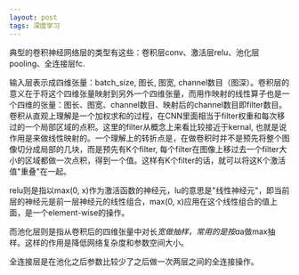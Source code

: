 ```yaml
---
layout: post
tags: 深度学习
---
```


典型的卷积神经网络层的类型有这些：卷积层conv、激活层relu、池化层pooling、全连接层fc. 

输入层表示成四维张量：batch_size, 图长, 图宽, channel数目（图深）。卷积层的意义在于将这个四维张量映射到另外一个四维张量，而用作映射的线性算子也是一个四维的张量：图长、图宽、channel数目、映射后的channel数目即filter数目。卷积从直观上理解是一个加权求和的过程，在CNN里面相当于filter权重和每次移过的一个局部区域的点积。这里的filter从概念上来看比较接近于kernal, 也就是说作用是来做线性映射的。一个理解上的转折点是，在做卷积时并不是预先将整个图像切分成局部的几块，而是预先有K个filter, 每个filter在图像上移过去一个filter大小的区域都做一次点积，得到一个值。这样有K个filter的话，就可以将这K个激活值"重叠"在一起。

relu则是指以max(0, x)作为激活函数的神经元，lu的意思是"线性神经元"，即当前层的神经元是前一层神经元的线性组合，max(0, x)应用在这个线性组合的值上面，是一个element-wise的操作。

而池化层则是指从卷积后的四维张量中对长*宽做抽样，常用的是按a*a做max抽样。这样的作用是降低网络复杂度和参数空间大小。

全连接层是在池化之后参数比较少了之后做一次两层之间的全连接操作。
